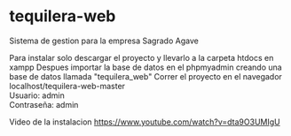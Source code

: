 # tequilera-web
Sistema de gestion para la empresa Sagrado Agave

Para instalar solo descargar el proyecto y llevarlo a la carpeta htdocs en xampp
Despues importar la base de datos en el phpmyadmin creando una base de datos llamada "tequilera_web"
Correr el proyecto en el navegador localhost/tequilera-web-master <br>
Usuario: admin <br>
Contraseña: admin <br>

Video de la instalacion https://www.youtube.com/watch?v=dta9O3UMIgU
